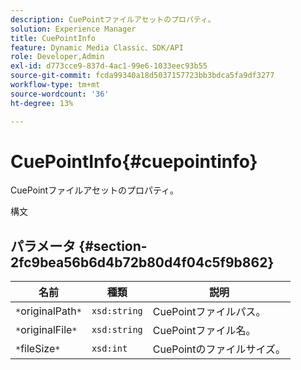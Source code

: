 ```yaml
---
description: CuePointファイルアセットのプロパティ。
solution: Experience Manager
title: CuePointInfo
feature: Dynamic Media Classic、SDK/API
role: Developer,Admin
exl-id: d773cce9-837d-4ac1-99e6-1033eec93b55
source-git-commit: fcda99340a18d5037157723bb3bdca5fa9df3277
workflow-type: tm+mt
source-wordcount: '36'
ht-degree: 13%

---
```


# CuePointInfo{#cuepointinfo}

CuePointファイルアセットのプロパティ。

構文

## パラメータ {#section-2fc9bea56b6d4b72b80d4f04c5f9b862}

| 名前 | 種類 | 説明 |
|---|---|---|
| `*`originalPath`*` | `xsd:string` | CuePointファイルパス。 |
| `*`originalFile`*` | `xsd:string` | CuePointファイル名。 |
| `*`fileSize`*` | `xsd:int` | CuePointのファイルサイズ。 |
